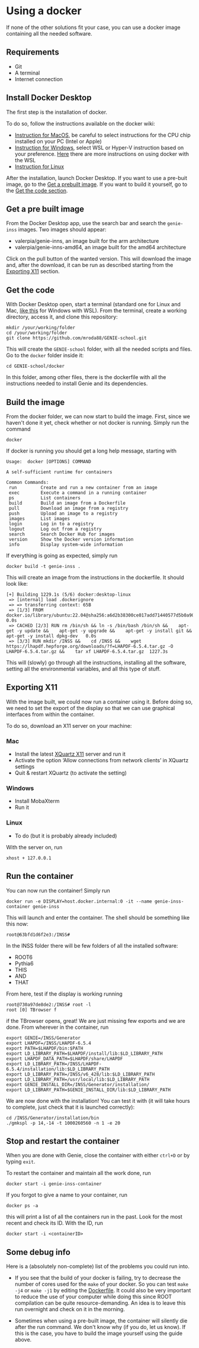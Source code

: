 # Using a docker

If none of the other solutions fit your case, you can use a docker image containing all the needed software.

## Requirements
* Git
* A terminal
* Internet connection


## Install Docker Desktop
The first step is the installation of docker. 

To do so, follow the instructions available on the docker wiki:
 * [Instruction for MacOS](https://docs.docker.com/desktop/install/mac-install/), be careful to select instructions for the CPU chip installed on your PC (Intel or Apple)
 * [Instruction for Windows](https://docs.docker.com/desktop/install/windows-install/), select WSL or Hyper-V instruction based on your preference. [Here](https://docs.docker.com/desktop/wsl/) there are more instructions on using docker with the WSL
 * [Instruction for Linux](https://docs.docker.com/desktop/install/linux-install/)

 After the installation, launch Docker Desktop. 
 If you want to use a pre-buit image, go to the [Get a prebuilt image](#get-a-pre-built-image). 
 If you want to build it yourself, go to the [Get the code section](#get-the-code).

## Get a pre built image
From the Docker Desktop app, use the search bar and search the `genie-inss` images. Two images should appear:
 * valerpia/genie-inns, an image built for the arm architecture
 * valerpia/genie-inns-amd64, an image built for the amd64 architecture

Click on the pull button of the wanted version. This will download the image and, after the download, it can be run as described starting from the [Exporting X11](#exporting-x11) section.

## Get the code
With Docker Desktop open, start a terminal (standard one for Linux and Mac, [like this](https://docs.docker.com/desktop/wsl/use-wsl/) for Windows with WSL).
From the terminal, create a working directory, access it, and clone this repository:
```console
mkdir /your/working/folder
cd /your/working/folder
git clone https://github.com/mroda88/GENIE-school.git
```
This will create the `GENIE-school` folder, with all the needed scripts and files. Go to the `docker` folder inside it:
```console
cd GENIE-school/docker
```
In this folder, among other files, there is the dockerfile with all the instructions needed to install Genie and its dependencies.

## Build the image
From the docker folder, we can now start to build the image. First, since we haven't done it yet, check whether or not docker is running. Simply run the command
```console
docker
```
If docker is running you should get a long help message, starting with
<!-- to do: write what to do if docker is not running-->
```
Usage:  docker [OPTIONS] COMMAND

A self-sufficient runtime for containers

Common Commands:
 run         Create and run a new container from an image
 exec        Execute a command in a running container
 ps          List containers
 build       Build an image from a Dockerfile
 pull        Download an image from a registry
 push        Upload an image to a registry
 images      List images
 login       Log in to a registry
 logout      Log out from a registry
 search      Search Docker Hub for images
 version     Show the Docker version information
 info        Display system-wide information
```
If everything is going as expected, simply run
```console
docker build -t genie-inss .
```
This will create an image from the instructions in the dockerfile. It should look like:
```console
[+] Building 1229.1s (5/6) docker:desktop-linux
 => [internal] load .dockerignore
 => => transferring context: 65B 
 => [1/3] FROM docker.io/library/ubuntu:22.04@sha256:a6d2b38300ce017add71440577d5b0a90460d0e57fd7aec21dd0d1b0761bbfb2 0.0s
 => CACHED [2/3] RUN rm /bin/sh && ln -s /bin/bash /bin/sh &&    apt-get -y update &&    apt-get -y upgrade &&    apt-get -y install git &&    apt-get -y install dpkg-dev   0.0s
 => [3/3] RUN mkdir /INSS &&    cd /INSS &&    wget https://lhapdf.hepforge.org/downloads/?f=LHAPDF-6.5.4.tar.gz -O LHAPDF-6.5.4.tar.gz &&    tar xf LHAPDF-6.5.4.tar.gz  1227.3s
 ```
This will (slowly) go through all the instructions, installing all the software, setting all the environmental variables, and all this type of stuff.

## Exporting X11
With the image built, we could now run a container using it. Before doing so, we need to set the export of the display so that we can use graphical interfaces from within the container.

To do so, download an X11 server on your machine:

### Mac
 * Install the latest [XQuartz X11](https://www.xquartz.org/) server and run it
 * Activate the option ‘Allow connections from network clients’ in XQuartz settings
 * Quit & restart XQuartz (to activate the setting)

### Windows
 * Install MobaXterm
 * Run it

### Linux
 * To do (but it is probably already included)

With the server on, run
```console
xhost + 127.0.0.1
```

## Run the container
You can now run the container! Simply run
```console
docker run -e DISPLAY=host.docker.internal:0 -it --name genie-inss-container genie-inss
```

This will launch and enter the container. The shell should be something like this now:
```console
root@63bfd1d6f2e3:/INSS# 
```
In the INSS folder there will be few folders of all the installed software:
 * ROOT6
 * Pythia6
 * THIS
 * AND
 * THAT

From here, test if the display is working running
```console
root@730a97de8de2:/INSS# root -l
root [0] TBrowser f
```
if the TBrowser opens, great! We are just missing few exports and we are done. From wherever in the container, run
```console
export GENIE=/INSS/Generator
export LHAPDF=/INSS/LHAPDF-6.5.4
export PATH=$LHAPDF/bin:$PATH
export LD_LIBRARY_PATH=$LHAPDF/install/lib:$LD_LIBRARY_PATH
export LHAPDF_DATA_PATH=$LHAPDF/share/LHAPDF
export LD_LIBRARY_PATH=/INSS/LHAPDF-6.5.4/installation/lib:$LD_LIBRARY_PATH
export LD_LIBRARY_PATH=/INSS/v6_428/lib:$LD_LIBRARY_PATH
export LD_LIBRARY_PATH=/usr/local/lib:$LD_LIBRARY_PATH
export GENIE_INSTALL_DIR=/INSS/Generator/installation/
export LD_LIBRARY_PATH=$GENIE_INSTALL_DIR/lib:$LD_LIBRARY_PATH
```
We are now done with the installation! You can test it with (it will take hours to complete, just check that it is launched correctly):
```console
cd /INSS/Generator/installation/bin
./gmkspl -p 14,-14 -t 1000260560 -n 1 -e 20
```

## Stop and restart the container
When you are done with Genie, close the container with either `ctrl+D` or by typing `exit`.

To restart the container and maintain all the work done, run
```console
docker start -i genie-inss-container
```

If you forgot to give a name to your container, run
```console
docker ps -a
```
this will print a list of all the containers run in the past. Look for the most recent and check its ID. With the ID, run
```console
docker start -i <containerID>
```


## Some debug info
Here is a (absolutely non-complete) list of the problems you could run into.

* If you see that the build of your docker is failing, try to decrease the number of cores used for the ```make``` of your docker. So you can test ```make -j4``` or ```make -j1``` by editing the [Dockerfile](https://github.com/mroda88/GENIE-school/blob/119b86e5c6ef8908b1eff82cb091cf159f7ec310/docker/Dockerfile#L122). It could also be very important to reduce the use of your computer while doing this since ROOT compilation can be quite resource-demanding. An idea is to leave this run overnight and check on it in the morning. 

* Sometimes when using a pre-built image, the container will silently die after the run command. We don't know why (if you do, let us know). If this is the case, you have to build the image yourself using the guide above.
